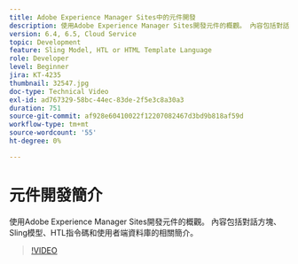 ```yaml
---
title: Adobe Experience Manager Sites中的元件開發
description: 使用Adobe Experience Manager Sites開發元件的概觀。 內容包括對話方塊、Sling模型、HTL指令碼和使用者端資料庫的相關簡介。
version: 6.4, 6.5, Cloud Service
topic: Development
feature: Sling Model, HTL or HTML Template Language
role: Developer
level: Beginner
jira: KT-4235
thumbnail: 32547.jpg
doc-type: Technical Video
exl-id: ad767329-58bc-44ec-83de-2f5e3c8a30a3
duration: 751
source-git-commit: af928e60410022f12207082467d3bd9b818af59d
workflow-type: tm+mt
source-wordcount: '55'
ht-degree: 0%

---
```


# 元件開發簡介

使用Adobe Experience Manager Sites開發元件的概觀。 內容包括對話方塊、Sling模型、HTL指令碼和使用者端資料庫的相關簡介。

>[!VIDEO](https://video.tv.adobe.com/v/32547?quality=12&learn=on)

